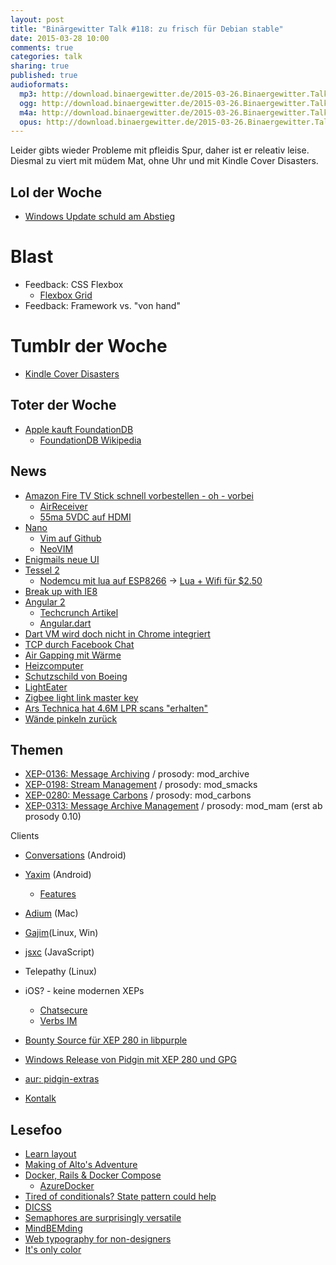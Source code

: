 ```yaml
---
layout: post
title: "Binärgewitter Talk #118: zu frisch für Debian stable"
date: 2015-03-28 10:00
comments: true
categories: talk
sharing: true
published: true
audioformats:
  mp3: http://download.binaergewitter.de/2015-03-26.Binaergewitter.Talk.118.mp3
  ogg: http://download.binaergewitter.de/2015-03-26.Binaergewitter.Talk.118.ogg
  m4a: http://download.binaergewitter.de/2015-03-26.Binaergewitter.Talk.118.m4a
  opus: http://download.binaergewitter.de/2015-03-26.Binaergewitter.Talk.118.opus
---
```

Leider gibts wieder Probleme mit pfleidis Spur, daher ist er releativ leise. Diesmal zu viert mit müdem Mat, ohne Uhr und mit Kindle Cover Disasters.

## Lol der Woche

- [Windows Update schuld am Abstieg](http://www.heise.de/newsticker/meldung/Basketball-Zweitligist-Paderborn-Windows-Update-schuld-am-Zwangsabstieg-2584543.html)

# Blast

- Feedback: CSS Flexbox
   * [Flexbox Grid](http://flexboxgrid.com/)
- Feedback: Framework vs. "von hand"

# Tumblr der Woche

- [Kindle Cover Disasters](http://kindlecoverdisasters.tumblr.com/)

## Toter der Woche

- [Apple kauft FoundationDB](http://www.heise.de/newsticker/meldung/Apple-schnappt-sich-FoundationDB-2584051.html)
    * [FoundationDB Wikipedia](http://en.wikipedia.org/wiki/FoundationDB)

## News

- [Amazon Fire TV Stick schnell vorbestellen - oh - vorbei](http://www.computerbase.de/2015-03/amazon-fire-tv-stick-startet-ab-7-euro/)
    * [AirReceiver](http://www.amazon.de/gp/product/B00L5HQRGS/ref=as_li_tl?ie=UTF8&camp=1638&creative=19454&creativeASIN=B00L5HQRGS&linkCode=as2&tag=trektrip&linkId=SYCKPDAUDJ2KZNNB)
  - [55ma 5VDC auf HDMI](https://de.wikipedia.org/wiki/High_Definition_Multimedia_Interface#Belegung)
- [Nano](http://www.pro-linux.de/news/1/22152/gnu-nano-240-mit-besserer-undo-unterstuetzung.html)
    * [Vim auf Github](https://github.com/vim/vim)
    * [NeoVIM](https://github.com/neovim/neovim)
- [Enigmails neue UI](http://www.heise.de/newsticker/meldung/Neue-Enigmail-Version-bringt-UI-Feinschliff-2584363.html)
- [Tessel 2](http://blog.technical.io/post/112787427217/tessel-2-new-hardware-for-the-tessel-ecosystem)
  - [Nodemcu mit lua auf ESP8266](http://nodemcu.com/index_en.html)
    -> [Lua + Wifi für $2.50](http://s.click.aliexpress.com/klk/rVzrVBQrZ)
- [Break up with IE8](http://breakupwithie8.com/)
- [Angular 2](http://blogs.msdn.com/b/typescript/archive/2015/03/05/angular-2-0-built-on-typescript.aspx)
    * [Techcrunch Artikel](http://techcrunch.com/2015/03/05/microsoft-and-google-collaborate-on-typescript-hell-has-not-frozen-over-yet/)
    * [Angular.dart](https://angulardart.org/)
- [Dart VM wird doch nicht in Chrome integriert](http://news.dartlang.org/2015/03/dart-for-entire-web.html)
- [TCP durch Facebook Chat](https://github.com/matiasinsaurralde/facebook-tunnel/blob/master/README.md)
- [Air Gapping mit Wärme](http://www.theregister.co.uk/2015/03/25/israeli_uni_boffins_fire_missiles_in_hot_new_air_gap_attack/)
- [Heizcomputer](http://www.heise.de/newsticker/meldung/Supercomputer-als-Heizkoerper-2580498.html)
- [Schutzschild von Boeing](http://www.gulli.com/news/25773-boeing-laesst-sich-technologie-fuer-schutzschild-patentieren-2015-03-24)
- [LightEater](http://www.heise.de/security/meldung/BIOS-Rootkit-LightEater-In-den-dunklen-Ecken-abseits-des-Betriebssystems-2582782.html)
- [Zigbee light link master key](https://news.ycombinator.com/item?id=9249753)
- [Ars Technica hat 4.6M LPR scans "erhalten"](http://arstechnica.com/tech-policy/2015/03/we-know-where-youve-been-ars-acquires-4-6m-license-plate-scans-from-the-cops/)
- [Wände pinkeln zurück](http://www.washingtonpost.com/blogs/worldviews/wp/2015/03/12/when-peeing-in-public-in-this-german-city-beware-walls-that-pee-back/)

## Themen

- [XEP-0136: Message Archiving](http://xmpp.org/extensions/xep-0136.html) / prosody: mod_archive
- [XEP-0198: Stream Management](http://xmpp.org/extensions/xep-0198.html) / prosody: mod_smacks
- [XEP-0280: Message Carbons](http://xmpp.org/extensions/xep-0280.html) / prosody: mod_carbons
- [XEP-0313: Message Archive Management](http://xmpp.org/extensions/xep-0313.html) / prosody: mod_mam (erst ab prosody 0.10)

Clients
* [Conversations](https://github.com/siacs/Conversations) (Android)
* [Yaxim](http://yaxim.org/) (Android)
    - [Features](http://yaxim.org/features/)
* [Adium](https://adium.im/) (Mac)

* [Gajim](http://gajim.org/)(Linux, Win)
* [jsxc](https://www.jsxc.org/) (JavaScript)
* Telepathy (Linux)
* iOS? - keine modernen XEPs
    - [Chatsecure](https://chatsecure.org/)
    - [Verbs IM](https://itunes.apple.com/de/app/verbs-im/id392501688?mt=8)

* [Bounty Source für XEP 280 in libpurple](https://www.bountysource.com/issues/1410118-support-for-xep-0280-message-carbons)
* [Windows Release von Pidgin mit XEP 280 und GPG](https://github.com/Draghtnod/Pidgin-GPG/releases)
* [aur: pidgin-extras](https://aur.archlinux.org/packages/pidgin-extras/)

* [Kontalk](http://www.kontalk.org/)

## Lesefoo

- [Learn layout](http://learnlayout.com/)
- [Making of Alto's Adventure](http://www.vice.com/en_uk/read/powder-play-the-making-of-altos-adventure-851)
- [Docker, Rails & Docker Compose](http://blog.carbonfive.com/2015/03/17/docker-rails-docker-compose-together-in-your-development-workflow/)
    * [AzureDocker](http://azure.microsoft.com/en-us/documentation/articles/virtual-machines-docker-vm-extension/)
- [Tired of conditionals? State pattern could help](http://bits.citrusbyte.com/state-design-pattern-with-ruby/)
- [DICSS](http://letsgetrandy.github.io/DICSS/)
- [Semaphores are surprisingly versatile](http://preshing.com/20150316/semaphores-are-surprisingly-versatile)
- [MindBEMding](http://csswizardry.com/2013/01/mindbemding-getting-your-head-round-bem-syntax)
- [Web typography for non-designers](http://www.presslabs.com/blog/web-typography-for-non-designers/)
- [It's only color](https://robots.thoughtbot.com/Its-only-color)

